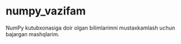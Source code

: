 # numpy_vazifam
NumPy kutubxonasiga doir olgan bilimlarimni mustaxkamlash uchun  bajargan mashqlarim.
